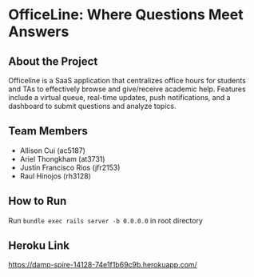 # OfficeLine: Where Questions Meet Answers

## About the Project

Officeline is a SaaS application that centralizes office hours for students and TAs to effectively browse and give/receive academic help. Features include a virtual queue, real-time updates, push notifications, and a dashboard to submit questions and analyze topics.

## Team Members
- Allison Cui (ac5187)
- Ariel Thongkham (at3731)
- Justin Francisco Rios (jfr2153)
- Raul Hinojos (rh3128)

## How to Run
Run `bundle exec rails server -b 0.0.0.0` in root directory

## Heroku Link
https://damp-spire-14128-74e1f1b69c9b.herokuapp.com/
